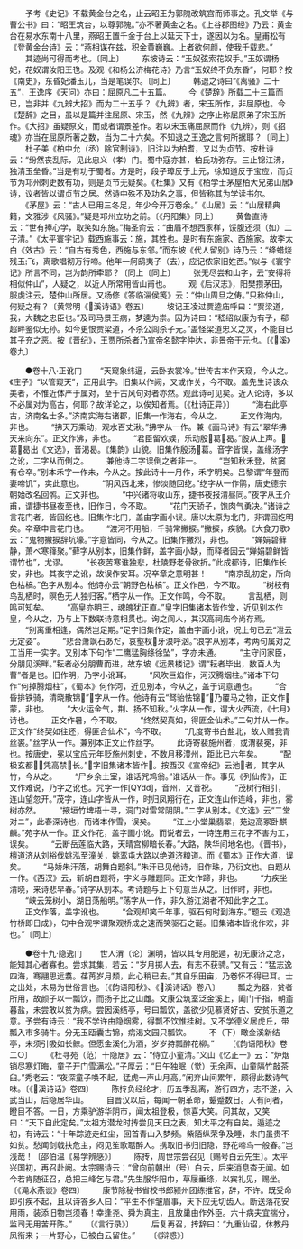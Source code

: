 <!-- { "loadSidebar": true } -->
　　予考《史记》不载黄金台之名，止云昭王为郭隗改筑宫而师事之。孔文举《与曹公书》曰：“昭王筑台，以尊郭隗。”亦不著黄金之名。《上谷郡图经》乃云：黄金台在易水东南十八里，燕昭王置千金于台上以延天下士，遂因以为名。皇甫松有《登黄金台诗》云：“燕相谋在兹，积金黄巍巍。上者欲何颜，使我千载悲。”
　　其迹尚可得而考也。〔同上〕
　　东坡诗云：“玉奴弦索花奴手。”玉奴谓杨妃，花奴谓汝阳王也。及观《和杨公济梅花诗》乃言“玉奴终不负东昏”，何耶？按《南史》，东昏妃潘玉儿，当是笔误尔。〔同上〕
　　韩退之诗曰“《离骚》二十五”，王逸序《天问》亦曰：屈原凡二十五篇。
　　今《楚辞》所载二十三篇而已，岂非并《九辨大招》而为二十五乎？《九辨》者，宋玉所作，非屈原也。今《楚辞》之目，虽以是篇并注屈原、宋玉，然《九辨》之序止称屈原弟子宋玉所作。《大招》虽疑原文，而或者谓景差作。若以宋玉痛屈原而作《九辨》，则《招魂》亦当在屈原所著之数，当为二十六矣。不知退之王逸之言何所据耶？〔同上〕
　　杜子美《柏中允（丞）除官制诗》，旧注以为柏耆，又以为贞节。按杜诗云：“纷然丧乱际，见此忠义（孝）门。蜀中寇亦甚，柏氏功弥存。三止锦江沸，独清玉垒昏。”当是有功于蜀者。方是时，段子璋反于上元，徐知道反于宝应，而贞节为邛州刺史数有功，则是贞节无疑矣。《杜集》又有《柏学士茅屋柏大兄弟山居》诗，议者皆以谓贞节之居。然诗中殊不及功名之事，但皆称其为学读书尔。
　　《茅屋》云：“古人已用三冬足，年少今开万卷余。”《山居》云：“山居精典籍，文雅涉《风骚》。”疑是邛州立功之前。〔《丹阳集》同上〕
　　黄鲁直诗云：“世有捧心学，取笑如东施。”梅圣俞云：“曲眉不想西家样，馁腹还须（如）二子清。”《太平寰宇记》载西施事云：施，其姓也。是时有东施家、西施家。故李太白《效古》云：“自古有秀色，西施与东邻。”而东坡《代人留别》诗乃云：“绛蜡烧残玉飞，离歌唱彻万行啼。他年一舸鸱夷子（去），应记侬家旧姓西。”似与《寰宇记》所言不同，岂为韵所牵耶？〔同上〔同上〕
　　张无尽尝和山字，云“安得将相似仲山”，人疑之，以近人所常用皆山甫也。
　　观《后汉志》，阳樊攒茅田，服虔注云，楚仲山所居。又杨修《答临淄侯笺》云：“仲山周旦之俦。”只称仲山，何疑之有？〔黄常明《溪诗语》卷五〕
　　坡记王凌过贾逵庙呼曰：“贾梁道，我，大魏之忠臣也。”及司马景王病，梦逵为祟。因为诗曰：“嵇绍似康为有子，郗超畔鉴似无孙。如今更恨贾梁道，不杀公闾杀子元。”盖怪梁道忠义之灵，不能自已其子充之恶。按《晋纪》，王贾所杀者乃宣帝名懿字仲达，非景帝于元也。〔《溪》卷九〕

　　●卷十八·正讹门
　　“天窥象纬逼，云卧衣裳冷。”世传古本作天窥，今从之。《庄子》“以管窥天”，正用此字。旧集以作阙，又或作关，今不取。盖先生诗该众美者，不惟近体严于属对，至于古风句对者亦然。观此诗可见矣。近人论诗，多以不必属对为高古，何耶？故详论之，以俟知者焉。〔《杜诗正异》〕
　　“海右此亭古，济南名士多。”济南实海右诸郡，旧集一作海右，今从之。
　　正文作海内，非也。
　　“拂天万乘动，观水百丈湫。”拂字从一作。兼《画马诗》有云“翠华拂天来向东”。正文作沸，非也。
　　“君臣留欢娱，乐动殷葛曷。”殷从上声。葛曷出《文选》，音渴曷。《集韵》山貌。旧集作殷汤葛。音字皆误，盖缘汤字之讹，二字从而倒之。
　　兼他诗二字误倒之者非一。
　　“岂知秋禾登，贫窭有仓卒。”别本禾字一作未，今从之。按此诗十一月作，禾字明矣。吕黎谓“年登而妻啼饥”，实此意也。
　　“阴风西北来，惨淡随回纥。”纥字从一作鹘，唐史德宗朝始改名回鹘。正文非也。
　　“中兴诸将收山东，捷书夜报清昼同。”夜字从王介甫，谓捷书昼夜至也，旧作日，今不取。
　　“花门天骄子，饱肉气勇决。”诸诗之言花门者，皆回纥也。旧集作北门，盖由字画小误。唐以太原为北门，非谓回纥明矣。卒章申言花门也。
　　“渡河不用船，千骑常撇捩。”撇捩，疾貌。《大食刀歌》云：“鬼物撇捩辞坑壕。”字意皆同，今从之。旧集作撇烈，非也。
　　“婵娟碧藓静，萧ベ寒箨聚。”藓字从别本，旧集作鲜，盖字画小缺，而释者因云“婵娟碧鲜皆谓竹也”，尤谬。
　　“长夜苦寒谁独悲，杜陵野老骨欲折。”此成都诗，旧集作长安，非也。其夜字之讹，故误作安耳。况卒章之意明甚！
　　“南京乱初定，所向色枯槁。”色字从别本。他诗亦云“朝野色枯槁”。正文作邑，今不取。
　　“树枝有鸟乱栖时，暝色无人独归客。”栖字从一作。正文作鸣，今不取。
　　言乱栖，则鸣可知矣。
　　“高皇亦明王，魂魄犹正直。”皇字旧集诸本皆作堂，近见别本作皇，今从之，乃与上下数联诗意相贯也。询之阆人，其汉高祠庙今尚存焉。
　　“别离重相逢，偶然岂足期。”足字旧集作定，盖由字画小讹，况上句已云“泄云无定姿”。
　　“悲台萧飒石あだ，哀壑杈牙浪呼汹。”浪字从别本，考两句属对之工当用一实字。又别本下句作“二鹰猛胸绦徐坠”，字亦未通。
　　“主守问家臣，分朋见溪畔。”耘者必分朋曹而进，故东坡《远景楼记》谓“耘者毕出，数百人为曹”者是也。旧作明，乃字小讹耳。
　　“风吹巨焰作，河汉腾烟柱。”诸本下句作“何掉腾烟柱”，《蜀本》何作河，近见别本，今从之，盖于词意通也。
　　“合昏排铁骑，清晓散锦”字从一作。他诗有云“驽骀怯锦”，乃覆马之物，正文作蒙，非也。
　　“大火运金气，荆、扬不知秋。”火字从一作，谓大火西流，《七月》诗也。
　　正文作暑，今不取。
　　“终然契真如，得匪金仙术。”二句并从一作。正文作“终契如往还，得匪合仙术”，今不取。
　　“几度寄书白盐北，故人赠我青丝裘。”丝字从一作。兼别本正文止作丝字。
　　此诗寄裴施州者，或渭裴冕，非也。按唐史，冕以宝应元年贬施州刺史，不数月移澧州，距此已六年矣。
　　“配极玄都，凭高禁长。”字旧集诸本皆作。按西汉《宣帝纪》云池者，其字从竹，今从之。
　　“尸乡余土室，谁话咒鸡翁。”谁话从一作。事见《列仙传》，正文作难说，乃字之讹也。咒字一作[QYdd]，音州，又音祝。
　　“茂树行相引，连山望忽开。”茂字，连山字皆从一作，时归凤翔行在，正文连山作连峰，非也，雾树亦然。
　　“掖垣竹埤梧十寻，洞门对雷常阴阴。”ニ字从别本。《文选》云“二堂对ニ”，此春深诗也，而诸本作雪，误矣。
　　“江上小堂巢翡翠，苑边高冢卧麒麟。”苑字从一作。正文作花，盖字画小讹。而说者云，一诗连用三花字不害为工，误矣。
　　“云断岳莲临大路，天晴宫柳暗长春。”大路，陕华间地名也。《晋书》，檀道济从刘裕伐姚泓至潼关，姚鸾屯大路以绝道济粮道。而《蜀本》正作大道，误矣。
　　“马娇朱汗落，胡舞白题斜。”朱汗已见他诗，旧作珠，乃衍文也。白题从一作。《西汉》云，斩胡白题将，字义与雕题同。正文作蹄，非也。
　　“力疾坐清晓，来诗悲早春。”诗字从别本。考诗题与上下句意当从之。旧作时，非也。
　　“峡云笼树小，湖日荡船明。”荡字从一作，非久游江湖者不知此字之工。
　　正文作落，盖字讹也。
　　“合观却笑千年事，驱石何时到海东。”题云《观造竹桥即日成》，句中合观字谓聚观桥成之速而笑驱石之诞。旧集诸本皆讹作欢，非也。”〔同上〕

　　●卷十九·隐逸门
　　世人渭（论）渊明，皆以其专用肥遁，初无康济之念，能知其心者寡也。尝求其集，若云：“岁月掷人去，有志不获骋。”又有云：“猛志逸四海，骞翮思远翥。荏苒岁月颓，此心稍已去。”其自乐田亩，乃卷怀不得已耳。士之出处，未易为世俗言也。〔《韵语阳秋》、《溪诗话》卷八〕
　　瓢之为器，贫者所用，故颜子以一瓢饮，而扬子比之山雌。文康公筑室泛金溪上，阖门千指，朝齑暮盐，未尝敢以贫为病。尝因溪结亭，号曰瓢饮，盖欲少见慕贤好古、安贫乐道之意。予尝有诗云：“我不学许由隐烟雾，得瓢不饮惟挂树。又不学德义居虎丘，带瓢入市多骑牛。分无玉瓯囊古锦，病渴文园只瓢饮。
　　不（下）瞰金溪新结亭，未须引吸如长鲸。但愿金溪化为酒，岁岁持瓢醉花柳。”
　　〔《韵语阳秋》卷二○〕
　　《杜寻苑（范）十隐居》云：“侍立小童清。”义山《忆正一》云：“炉烟销尽寒灯晦，童子开门雪满松。”子厚云：“日午独眠（觉）无余声，山童隔竹敲茶臼。”秀老云：“夜深童子唤不起，猛虎一声山月高。”闲弃山间累年，颇得此数诗气味。〔《溪诗话》卷四〕
　　陈抟负经纶才，历五季乱离，游行四方，志不遂，入武当山，后隐居华山。
　　自晋汉以后，每闻一朝革命，颦蹙数日。人有问者，瞪目不答。一日，方乘驴游华阴市，闻太祖登极，惊喜大笑。问其故，又笑曰：“天下自此定矣。”太祖方潜龙时抟尝见天日之表，知太平之有自矣。遁迹之初，有诗云：“十年踪迹走红尘，回首青山入梦频。紫陌纵荣争及睡，朱门虽贵不如贫。愁闻剑戟扶危主，闷见笙歌聒醉人。携取旧书归旧隐，野花啼鸟一般春。”岂浅哉！〔邵伯温《易学辨感》〕
　　陈抟，周世宗尝召见〔赐号白云先生〕。太平兴国初，再召赴阙。太宗赐诗云：“曾向前朝出（号）白云，后来消息杳无闻。如今若肯随征召，总把三峰乞与君。”先生服华阳巾，草屦垂绦，以宾礼见，赐坐。〔《渑水燕谈》卷四〕
　　康节除秘书省校书郎颍州团练推官，辞，不许。既受命即引疾不起，且以诗答乡人曰：“平生不作皱眉事，天下应无切齿人。断送落花安用雨，装添旧物岂须春！幸逢尧、舜为真主，且放巢由作外臣。六十病夫宜揣分，监司无用苦开陈。”
　　〔《言行录》〕
　　后复再召，抟辞曰：“九重仙诏，休教丹凤衔来；一片野心，已被白云留住。”
　　〔《辩惑》〕
